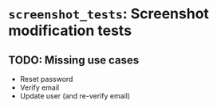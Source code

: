 # `screenshot_tests`: Screenshot modification tests

## TODO: Missing use cases

- Reset password
- Verify email
- Update user (and re-verify email)